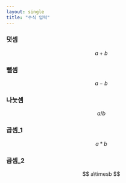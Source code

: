 ```yaml
---
layout: single
title: "수식 입력"
---
```


### 덧셈

$$
a+b
$$

### 뺄셈

$$
a-b
$$

### 나눗셈

$$
a/b
$$

### 곱셈_1

$$
a*b
$$

### 곱셈_2

$$
a\timesb
$$
